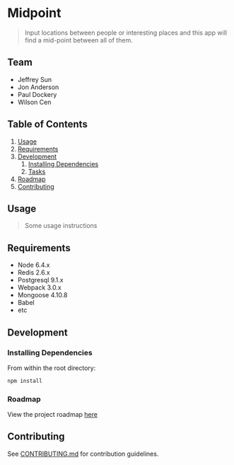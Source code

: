 # Midpoint

> Input locations between people or interesting places and this app will find a mid-point between all of them. 

## Team

  - Jeffrey Sun
  - Jon Anderson
  - Paul Dockery
  - Wilson Cen

## Table of Contents

1. [Usage](#Usage)
1. [Requirements](#requirements)
1. [Development](#development)
    1. [Installing Dependencies](#installing-dependencies)
    1. [Tasks](#tasks)
1. [Roadmap](#roadmap)
1. [Contributing](#contributing)

## Usage

> Some usage instructions

## Requirements

- Node 6.4.x
- Redis 2.6.x
- Postgresql 9.1.x
- Webpack 3.0.x
- Mongoose 4.10.8
- Babel
- etc

## Development

### Installing Dependencies

From within the root directory:

```sh
npm install
```

### Roadmap

View the project roadmap [here](https://docs.google.com/document/d/1gwMCwHzg1v912O8-o7DWfKKVxnjXrX1bHa852UkdFKU/edit#)


## Contributing

See [CONTRIBUTING.md](CONTRIBUTING.md) for contribution guidelines.
